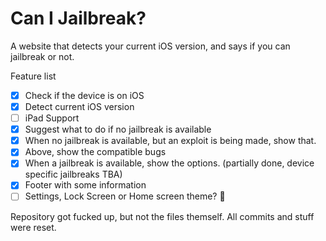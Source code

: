 # Can I Jailbreak?
A website that detects your current iOS version, and says if you can jailbreak or not.

Feature list
- [x] Check if the device is on iOS
- [x] Detect current iOS version
- [ ] iPad Support
- [x] Suggest what to do if no jailbreak is available
- [x] When no jailbreak is available, but an exploit is being made, show that.
- [x] Above, show the compatible bugs
- [x] When a jailbreak is available, show the options. (partially done, device specific jailbreaks TBA)
- [x] Footer with some information
- [ ] Settings, Lock Screen or Home screen theme? 👀 

Repository got fucked up, but not the files themself. All commits and stuff were reset.
